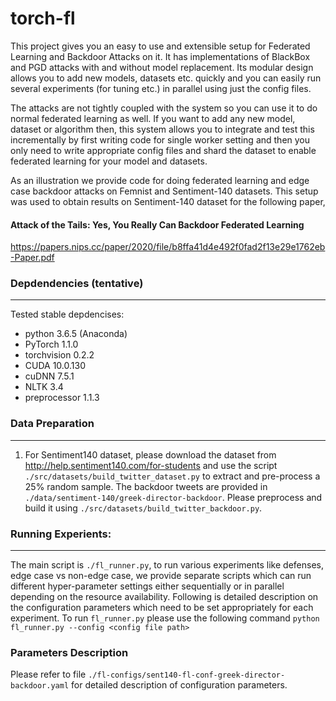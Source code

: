 
# torch-fl
This project gives you an easy to use and extensible setup for Federated Learning and Backdoor Attacks on it.  It has implementations of BlackBox and PGD attacks with and without model replacement. Its modular design allows you to add new models, datasets etc. quickly and  you can easily run several experiments (for tuning etc.) in parallel using just the config files.

The attacks are not tightly coupled with the system so you can use it to do normal federated learning as well. If you want to add any new model, dataset or algorithm then, this system allows you to integrate and test this incrementally by first writing code for single worker setting and then you only need to write appropriate config files and shard the dataset to enable federated learning for your model and datasets. 
	
As an illustration  we provide code for doing federated learning and edge case backdoor attacks on Femnist and Sentiment-140 datasets. This setup was used to obtain results on Sentiment-140 dataset for the following paper,

#### Attack of the Tails: Yes, You Really Can Backdoor Federated Learning
   https://papers.nips.cc/paper/2020/file/b8ffa41d4e492f0fad2f13e29e1762eb-Paper.pdf

### Depdendencies (tentative)
---
Tested stable depdencises:
* python 3.6.5 (Anaconda)
* PyTorch 1.1.0
* torchvision 0.2.2
* CUDA 10.0.130
* cuDNN 7.5.1
* NLTK 3.4
* preprocessor 1.1.3

### Data Preparation
---
1. For Sentiment140 dataset, please download the dataset from http://help.sentiment140.com/for-students and use the script `./src/datasets/build_twitter_dataset.py` to extract and pre-process a 25% random sample. The backdoor tweets are provided in `./data/sentiment-140/greek-director-backdoor`. Please preprocess and build it using `./src/datasets/build_twitter_backdoor.py`.

### Running Experients:
---
The main script is `./fl_runner.py`, to run various experiments like defenses, edge case vs non-edge case, we provide separate scripts which can run different hyper-parameter settings either sequentially or in parallel depending on the resource availability. Following is detailed description on the configuration parameters which need to be set appropriately for each experiment.
To run `fl_runner.py` please use the following command
`python fl_runner.py --config <config file path>`

### Parameters Description 
Please refer to file `./fl-configs/sent140-fl-conf-greek-director-backdoor.yaml` for detailed description of configuration parameters.

